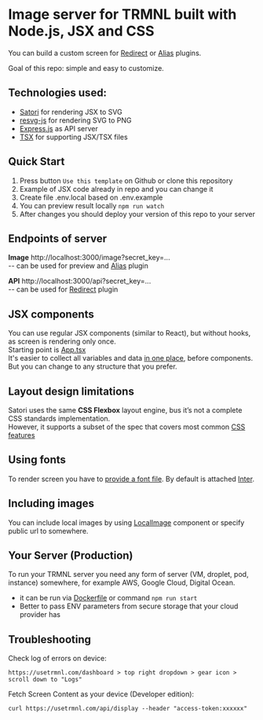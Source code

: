 # Image server for TRMNL built with Node.js, JSX and CSS

You can build a custom screen for [Redirect](https://help.usetrmnl.com/en/articles/11035846-redirect-plugin)
or [Alias](https://help.usetrmnl.com/en/articles/10701448-alias-plugin) plugins.

Goal of this repo: simple and easy to customize.

## Technologies used:

- [Satori](https://www.npmjs.com/package/satori) for rendering JSX to SVG
- [resvg-js](https://www.npmjs.com/package/@resvg/resvg-js) for rendering SVG to PNG
- [Express.js](https://expressjs.com) as API server
- [TSX](https://tsx.is) for supporting JSX/TSX files

## Quick Start

1. Press button `Use this template` on Github or clone this repository
2. Example of JSX code already in repo and you can change it
3. Create file .env.local based on .env.example
3. You can preview result locally `npm run watch`
5. After changes you should deploy your version of this repo to your server

## Endpoints of server
**Image** http://localhost:3000/image?secret_key=... <br>
-- can be used for preview and [Alias](https://help.usetrmnl.com/en/articles/10701448-alias-plugin) plugin

**API** http://localhost:3000/api?secret_key=... <br>
-- can be used for [Redirect](https://help.usetrmnl.com/en/articles/11035846-redirect-plugin) plugin


## JSX components

You can use regular JSX components (similar to React), but without hooks, as screen is rendering only once.<br>
Starting point is [App.tsx](../src/Template/App.tsx) <br>
It's easier to collect all variables and data [in one place](../src/Data/PrepareData.ts), before components. But you can
change to any structure that you prefer.

## Layout design limitations

Satori uses the same **CSS Flexbox** layout engine, bus it’s not a complete CSS standards implementation.<br>
However, it supports a subset of the spec that covers most
common [CSS features](https://github.com/vercel/satori?tab=readme-ov-file#css)

## Using fonts

To render screen you have to [provide a font file](../src/Utils/JSXtoPNG.ts). By default is
attached [Inter](../assets/fonts/Inter_18pt-Regular.ttf).

## Including images

You can include local images by using [LocalImage](../src/Template/LocalImage.tsx) component or specify public url to
somewhere.

## Your Server (Production)

To run your TRMNL server you need any form of server (VM, droplet, pod, instance) somewhere, for example AWS, Google
Cloud, Digital Ocean.

- it can be run via [Dockerfile](../Dockerfile) or command `npm run start`
- Better to pass ENV parameters from secure storage that your cloud provider has

## Troubleshooting

Check log of errors on device:

```
https://usetrmnl.com/dashboard > top right dropdown > gear icon > scroll down to "Logs"
```

Fetch Screen Content as your device (Developer edition):

```
curl https://usetrmnl.com/api/display --header "access-token:xxxxxx"
```
